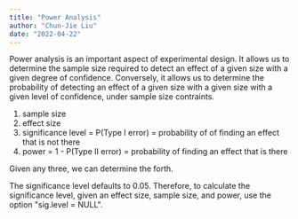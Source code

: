 ```yaml
---
title: "Power Analysis"
author: "Chun-Jie Liu"
date: "2022-04-22"
---
```


Power analysis is an important aspect of experimental design. It allows us to determine the sample size required to detect an effect of a given size with a given degree of confidence. Conversely, it allows us to determine the probability of detecting an effect of a given size with a given size with a given level of confidence, under sample size contraints.

1. sample size
2. effect size
3. significance level = P(Type I error) = probability of of finding an effect that is not there
4. power = 1 - P(Type II error) = probability of finding an effect that is there

Given any three, we can determine the forth.

The significance level defaults to 0.05. Therefore, to calculate the significance level, given an effect size, sample size, and power, use the option "sig.level = NULL".